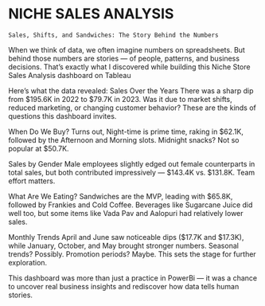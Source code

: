 # **NICHE SALES ANALYSIS**

    Sales, Shifts, and Sandwiches: The Story Behind the Numbers

When we think of data, we often imagine numbers on spreadsheets. But behind those numbers are stories — of people, patterns, and business decisions. That’s exactly what I discovered while building this Niche Store Sales Analysis dashboard on Tableau 

Here’s what the data revealed:
 Sales Over the Years
There was a sharp dip from $195.6K in 2022 to $79.7K in 2023. Was it due to market shifts, reduced marketing, or changing customer behavior? These are the kinds of questions this dashboard invites.

When Do We Buy?
Turns out, Night-time is prime time, raking in $62.1K, followed by the Afternoon and Morning slots. Midnight snacks? Not so popular at $50.7K.

Sales by Gender
Male employees slightly edged out female counterparts in total sales, but both contributed impressively — $143.4K vs. $131.8K. Team effort matters.

 What Are We Eating?
Sandwiches are the MVP, leading with $65.8K, followed by Frankies and Cold Coffee. Beverages like Sugarcane Juice did well too, but some items like Vada Pav and Aalopuri had relatively lower sales.

Monthly Trends
April and June saw noticeable dips ($17.7K and $17.3K), while January, October, and May brought stronger numbers. Seasonal trends? Possibly. Promotion periods? Maybe. This sets the stage for further exploration.

This dashboard was more than just a practice in PowerBi — it was a chance to uncover real business insights and rediscover how data tells human stories.


